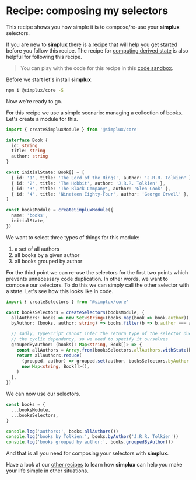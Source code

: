 # Recipe: composing my selectors

This recipe shows you how simple it is to compose/re-use your **simplux** selectors.

If you are new to **simplux** there is [a recipe](../../basics/getting-started#readme) that will help you get started before you follow this recipe. The recipe for [computing derived state](../../basics/computing-derived-state#readme) is also helpful for following this recipe.

> You can play with the code for this recipe in this [code sandbox](https://codesandbox.io/s/github/MrWolfZ/simplux/tree/master/recipes/advanced/composing-selectors).

Before we start let's install **simplux**.

```sh
npm i @simplux/core -S
```

Now we're ready to go.

For this recipe we use a simple scenario: managing a collection of books. Let's create a module for this.

```ts
import { createSimpluxModule } from '@simplux/core'

interface Book {
  id: string
  title: string
  author: string
}

const initialState: Book[] = [
  { id: '1', title: 'The Lord of the Rings', author: 'J.R.R. Tolkien' },
  { id: '2', title: 'The Hobbit', author: 'J.R.R. Tolkien' },
  { id: '3', title: 'The Black Company', author: 'Glen Cook' },
  { id: '4', title: 'Nineteen Eighty-Four', author: 'George Orwell' },
]

const booksModule = createSimpluxModule({
  name: 'books',
  initialState,
})
```

We want to select three types of things for this module:

1. a set of all authors
2. all books by a given author
3. all books grouped by author

For the third point we can re-use the selectors for the first two points which prevents unnecessary code duplication. In other words, we want to compose our selectors. To do this we can simply call the other selector with a state. Let's see how this looks like in code.

```ts
import { createSelectors } from '@simplux/core'

const booksSelectors = createSelectors(booksModule, {
  allAuthors: books => new Set<string>(books.map(book => book.author)),
  byAuthor: (books, author: string) => books.filter(b => b.author === author),

  // sadly, TypeScript cannot infer the return type of the selector due to
  // the cyclic dependency, so we need to specify it ourselves
  groupedByAuthor: (books): Map<string, Book[]> => {
    const allAuthors = Array.from(booksSelectors.allAuthors.withState(books))
    return allAuthors.reduce(
      (grouped, author) => grouped.set(author, booksSelectors.byAuthor.withState(books, author)),
      new Map<string, Book[]>(),
    )
  },
})
```

We can now use our selectors.

```ts
const books = {
  ...booksModule,
  ...booksSelectors,
}

console.log('authors:', books.allAuthors())
console.log('books by Tolkien:', books.byAuthor('J.R.R. Tolkien'))
console.log('books grouped by author:', books.groupedByAuthor())
```

And that is all you need for composing your selectors with **simplux**.

Have a look at our [other recipes](../../../../..#recipes) to learn how **simplux** can help you make your life simple in other situations.
